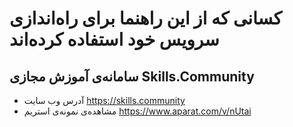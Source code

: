# کسانی که از این راهنما برای راه‌اندازی سرویس خود استفاده کرده‌اند

## سامانه‌ی آموزش مجازی Skills.Community
- آدرس وب سایت <https://skills.community>
- مشاهده‌ی نمونه‌ی استریم <https://www.aparat.com/v/nUtai>